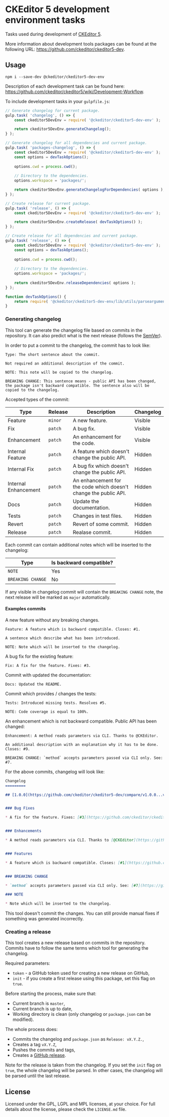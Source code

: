 CKEditor 5 development environment tasks
========================================

Tasks used during development of [CKEditor 5](https://ckeditor5.github.io).

More information about development tools packages can be found at the following URL: <https://github.com/ckeditor/ckeditor5-dev>.

## Usage

```
npm i --save-dev @ckeditor/ckeditor5-dev-env
```

Description of each development task can be found here: <https://github.com/ckeditor/ckeditor5/wiki/Development-Workflow>.

To include development tasks in your `gulpfile.js`:

```js
// Generate changelog for current package.
gulp.task( 'changelog', () => {
	const ckeditor5DevEnv = require( '@ckeditor/ckeditor5-dev-env' );

	return ckeditor5DevEnv.generateChangelog();
} );

// Generate changelog for all dependencies and current package.
gulp.task( 'packages-changelog', () => {
	const ckeditor5DevEnv = require( '@ckeditor/ckeditor5-dev-env' );
	const options = devTaskOptions();
	
	options.cwd = process.cwd();
	
	// Directory to the dependencies.
	options.workspace = 'packages/';

	return ckeditor5DevEnv.generateChangelogForDependencies( options );
} );

// Create release for current package.
gulp.task( 'release', () => {
	const ckeditor5DevEnv = require( '@ckeditor/ckeditor5-dev-env' );

	return ckeditor5DevEnv.createRelease( devTaskOptions() );
} );

// Create release for all dependencies and current package.
gulp.task( 'release', () => {
	const ckeditor5DevEnv = require( '@ckeditor/ckeditor5-dev-env' );
	const options = devTaskOptions();
	
	options.cwd = process.cwd();
	
	// Directory to the dependencies.
	options.workspace = 'packages/';
	
	return ckeditor5DevEnv.releaseDependencies( options );
} );

function devTaskOptions() {
	return require( '@ckeditor/ckeditor5-dev-env/lib/utils/parsearguments' )();
}
```

### Generating changelog

This tool can generate the changelog file based on commits in the repository. It can also predict what is the next release (follows the [SemVer](http://semver.org)).

In order to put a commit to the changelog, the commit has to look like:

```
Type: The short sentence about the commit.

Not required an additional description of the commit.

NOTE: This note will be copied to the changelog.

BREAKING CHANGE: This sentence means - public API has been changed, the package isn't backward compatible. The sentence also will be copied to the changelog. 
```

Accepted types of the commit:

<table>
<thead>
	<tr>
		<th>Type</th>
		<th>Release</th>
		<th>Description</th>
		<th>Changelog</th>
	</tr>
</thead>
<tbody>
	<tr>
		<td>Feature</td>
		<td><code>minor</code></td>
		<td>A new feature.</td>
		<td>Visible</td>
	</tr>
	<tr>
		<td>Fix</td>
		<td><code>patch</code></td>
		<td>A bug fix.</td>
		<td>Visible</td>
	</tr>
	<tr>
		<td>Enhancement</td>
		<td><code>patch</code></td>
		<td>An enhancement for the code.</td>
		<td>Visible</td>
	</tr>
	<tr>
		<td>Internal Feature</td>
		<td><code>patch</code></td>
		<td>A feature which doesn't change the public API.</td>
		<td>Hidden</td>
	</tr>
	<tr>
		<td>Internal Fix</td>
		<td><code>patch</code></td>
		<td>A bug fix which doesn't change the public API.</td>
		<td>Hidden</td>
	</tr>
	<tr>
		<td>Internal Enhancement</td>
		<td><code>patch</code></td>
		<td>An enhancement for the code which doesn't change the public API.</td>
		<td>Hidden</td>
	</tr>
	<tr>
		<td>Docs</td>
		<td><code>patch</code></td>
		<td>Update the documentation.</td>
		<td>Hidden</td>
	</tr>
	<tr>
		<td>Tests</td>
		<td><code>patch</code></td>
		<td>Changes in test files.</td>
		<td>Hidden</td>
	</tr>
	<tr>
		<td>Revert</td>
		<td><code>patch</code></td>
		<td>Revert of some commit.</td>
		<td>Hidden</td>
	</tr>
	<tr>
		<td>Release</td>
		<td><code>patch</code></td>
		<td>Realase commit.</td>
		<td>Hidden</td>
	</tr>
</tbody>
</table>

Each commit can contain additional notes which will be inserted to the changelog:

<table>
<thead>
	<tr>
		<th>Type</th>
		<th>Is backward compatible?</th>
	</tr>
</thead>
<tbody>
	<tr>
		<td><code>NOTE</code></td>
		<td>Yes</td>
	</tr>
	<tr>
		<td><code>BREAKING CHANGE</code></td>
		<td>No</td>
	</tr>
</tbody>
</table>

If any visible in changelog commit will contain the `BREAKING CHANGE` note, the next release will be marked as `major` automatically.

#### Examples commits

A new feature without any breaking changes.

```
Feature: A feature which is backward compatible. Closes: #1.

A sentence which describe what has been introduced.

NOTE: Note which will be inserted to the changelog.
```

A bug fix for the existing feature:

```
Fix: A fix for the feature. Fixes: #3.
```

Commit with updated the documentation:

```
Docs: Updated the README.
```

Commit which provides / changes the tests:

```
Tests: Introduced missing tests. Resolves #5.

NOTE: Code coverage is equal to 100%.
```

An enhancement which is not backward compatible. Public API has been changed:

```
Enhancement: A method reads parameters via CLI. Thanks to @CKEditor.

An additional description with an explanation why it has to be done.
Closes: #9.

BREAKING CHANGE: `method` accepts parameters passed via CLI only. See: #7.
```

For the above commits, changelog will look like:

```md
Changelog
=========

## [1.0.0](https://github.com/ckeditor/ckeditor5-dev/compare/v1.0.0...v0.0.1) (2017-01-04)


### Bug Fixes

* A fix for the feature. Fixes: [#3](https://github.com/ckeditor/ckeditor5-dev/issue/3). ([a0b4ce8](https://github.com/ckeditor/ckeditor5-dev/commit/a0b4ce8))


### Enhancements

* A method reads parameters via CLI. Thanks to [@CKEditor](https://github.com/CKEditor). ([e8cc04f](https://github.com/ckeditor/ckeditor5-dev/commit/e8cc04f))


### Features

* A feature which is backward compatible. Closes: [#1](https://github.com/ckeditor/ckeditor5-dev/issue/1). ([adc59ed](https://github.com/ckeditor/ckeditor5-dev/commit/adc59ed))


### BREAKING CHANGE

* `method` accepts parameters passed via CLI only. See: [#7](https://github.com/ckeditor/ckeditor5-dev/issue/7).

### NOTE

* Note which will be inserted to the changelog.
```

This tool doesn't commit the changes. You can still provide manual fixes if something was generated incorrectly.

### Creating a release

This tool creates a new release based on commits in the repository. Commits have to follow the same terms which tool for generating the changelog.
  
Required parameters:

- `token` - a GitHub token used for creating a new release on GitHub,
- `init` - if you create a first release using this package, set this flag on `true`.

Before starting the process, make sure that:

- Current branch is `master`,
- Current branch is up to date,
- Working directory is clean (only changelog or `package.json` can be modified).

The whole process does:

- Commits the changelog and `package.json` as `Release: vX.Y.Z.`,
- Creates a tag `vX.Y.Z`,
- Pushes the commits and tags,
- Creates a [GitHub release](https://help.github.com/articles/creating-releases/).

Note for the release is taken from the changelog. If you set the `init` flag on `true`, the whole changelog will be parsed.
In other cases, the changelog will be parsed until the last release.

## License

Licensed under the GPL, LGPL and MPL licenses, at your choice. For full details about the license, please check the `LICENSE.md` file.

